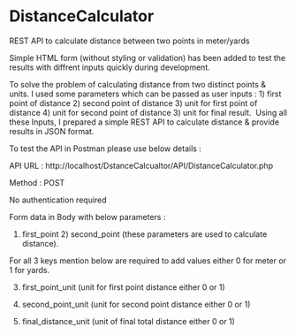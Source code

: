 # DistanceCalculator
REST API to calculate distance between two points in meter/yards

Simple HTML form (without styling or validation) has been added to test the results with diffrent inputs quickly during development.

To solve the problem of calculating distance from two distinct points & units. I used some parameters which can be passed as user inputs : 1) first point of distance 2) second point of distance 3) unit for first point of distance 4) unit for second point of distance 3) unit for final result. 
Using all these Inputs, I prepared a simple REST API to calculate distance & provide results in JSON format.


To test the API in Postman please use below details : 

 API URL : http://localhost/DstanceCalcualtor/API/DistanceCalculator.php 

 Method : POST

 No authentication required 

Form data in Body with below parameters : 

1) first_point 2) second_point  (these parameters are used to calculate distance).

For all 3 keys mention below are required to add values either 0 for meter or 1 for yards. 

3) first_point_unit (unit for first point distance either 0 or 1)

4) second_point_unit (unit for second point distance either 0 or 1)

5) final_distance_unit (unit of final total distance either 0 or 1)
